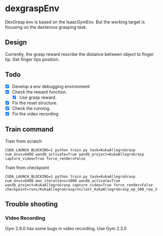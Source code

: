 # dexgraspEnv

DexGrasp env is based on the IsaacGymEnv. But the working target is focusing on the dexterous grasping task.

## Design

Currently, the grasp reward rescribe the distance between object to finger tip. Get finger tips position.

## Todo

- [x] Develop a env debugging environment
- [x] Check the reward function.
	- [x] Use grasp reward.
- [x] Fix the reset structure.
- [x] Check the running.
- [x] Fix the video recording

## Train command

Train from scratch

```
CUDA_LAUNCH_BLOCKING=1 python train.py task=KukaAllegroGrasp num_envs=6400 wandb_activate=True wandb_project=KukaAllegroGrasp capture_video=True force_render=False
```

Train from checkpoint

```
CUDA_LAUNCH_BLOCKING=1 python train.py task=KukaAllegroGrasp num_envs=6400 max_iterations=1000 wandb_activate=True wandb_project=KukaAllegroGrasp capture_video=True force_render=False checkpoint=runs/KukaAllegroGrasp/nn/last_KukaAllegroGrasp_ep_500_rew_3.3029275.pth
```


## Trouble shooting

### Video Recording 

Gym 2.6.0 has some bugs in video recording. Use Gym 2.3.0
